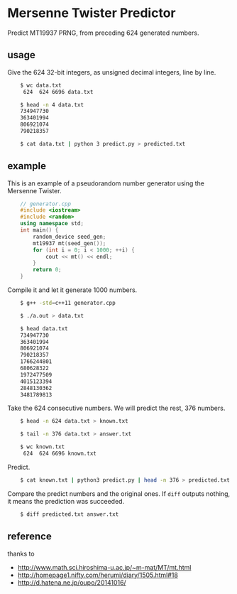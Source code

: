 # Mersenne Twister Predictor

Predict MT19937 PRNG, from preceding 624 generated numbers.

## usage

Give the 624 32-bit integers, as unsigned decimal integers, line by line.

``` sh
    $ wc data.txt
     624  624 6696 data.txt

    $ head -n 4 data.txt
    734947730
    363401994
    806921074
    790218357

    $ cat data.txt | python 3 predict.py > predicted.txt
```

## example

This is an example of a pseudorandom number generator using the Mersenne Twister.

``` c++
    // generator.cpp
    #include <iostream>
    #include <random>
    using namespace std;
    int main() {
        random_device seed_gen;
        mt19937 mt(seed_gen());
        for (int i = 0; i < 1000; ++i) {
            cout << mt() << endl;
        }
        return 0;
    }
```

Compile it and let it generate 1000 numbers.

``` sh
    $ g++ -std=c++11 generator.cpp

    $ ./a.out > data.txt

    $ head data.txt
    734947730
    363401994
    806921074
    790218357
    1766244801
    680628322
    1972477509
    4015123394
    2848130362
    3481789813
```

Take the 624 consecutive numbers.  We will predict the rest, 376 numbers.

``` sh
    $ head -n 624 data.txt > known.txt

    $ tail -n 376 data.txt > answer.txt

    $ wc known.txt
     624  624 6696 known.txt
```

Predict.

``` sh
    $ cat known.txt | python3 predict.py | head -n 376 > predicted.txt
```

Compare the predict numbers and the original ones.
If `diff` outputs nothing, it means the prediction was succeeded.

``` sh
    $ diff predicted.txt answer.txt
```

## reference

thanks to

-   <http://www.math.sci.hiroshima-u.ac.jp/~m-mat/MT/mt.html>
-   <http://homepage1.nifty.com/herumi/diary/1505.html#18>
-   <http://d.hatena.ne.jp/oupo/20141016/>

